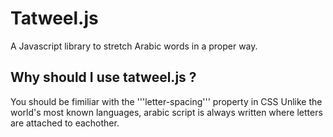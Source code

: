 # Tatweel.js
A Javascript library to stretch Arabic words in a proper way.

## Why should I use tatweel.js ?
You should be fimiliar with the '''letter-spacing''' property in CSS
Unlike the world's most known languages, arabic script is always written where letters are attached to eachother.
